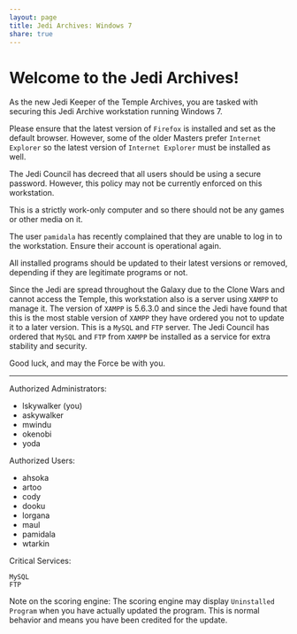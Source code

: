 ```yaml
---
layout: page
title: Jedi Archives: Windows 7
share: true
---
```


# Welcome to the Jedi Archives!

As the new Jedi Keeper of the Temple Archives, you are tasked with securing this Jedi Archive workstation running Windows 7.



Please ensure that the latest version of `Firefox` is installed and set as the default browser.
However, some of the older Masters prefer `Internet Explorer` so the latest version of `Internet Explorer` must be installed as well.

The Jedi Council has decreed that all users should be using a secure password.
However, this policy may not be currently enforced on this workstation.

This is a strictly work-only computer and so there should not be any games or other media on it.

The user `pamidala` has recently complained that they are unable to log in to the workstation.
Ensure their account is operational again.

All installed programs should be updated to their latest versions or removed, depending if they are legitimate programs or not.

Since the Jedi are spread throughout the Galaxy due to the Clone Wars and cannot access the Temple, this workstation also is a server using `XAMPP` to manage it.
The version of `XAMPP` is 5.6.3.0 and since the Jedi have found that this is the most stable version of `XAMPP` they have ordered you not to update it to a later version.
This is a `MySQL` and `FTP` server.
The Jedi Council has ordered that `MySQL` and `FTP` from `XAMPP` be installed as a service for extra stability and security.

Good luck, and may the Force be with you.

--------------------------------------------------------------------------------

Authorized Administrators:
 - lskywalker (you)
 - askywalker
 - mwindu
 - okenobi
 - yoda

Authorized Users:
 - ahsoka
 - artoo
 - cody
 - dooku
 - lorgana
 - maul
 - pamidala
 - wtarkin




Critical Services:

  `MySQL`  
  `FTP`

Note on the scoring engine: The scoring engine may display `Uninstalled Program` when you have actually updated the program.
This is normal behavior and means you have been credited for the update.
